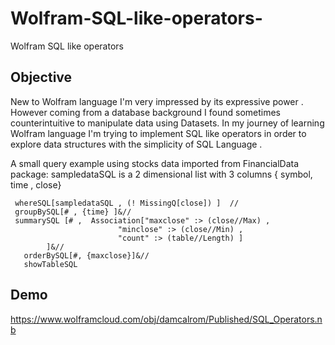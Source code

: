 # Wolfram-SQL-like-operators-
Wolfram SQL like operators 

## Objective

New  to Wolfram language I'm very  impressed by its expressive power .
However coming from a database background I found sometimes counterintuitive to manipulate data using Datasets.
In my journey of learning Wolfram language  I'm trying to  implement SQL like operators in order to explore data structures 
with the simplicity of SQL Language .

A small query example using stocks data imported from FinancialData package:
sampledataSQL is a 2 dimensional list with 3 columns { symbol, time , close}

```
 whereSQL[sampledataSQL , (! MissingQ[close]) ]  //
 groupBySQL[# , {time} ]&//
 summarySQL [# ,  Association["maxclose" :> (close//Max) ,
						"minclose" :> (close//Min) ,
						"count" :> (table//Length) ]
		]&//
   orderBySQL[#, {maxclose}]&//
   showTableSQL
```

## Demo
https://www.wolframcloud.com/obj/damcalrom/Published/SQL_Operators.nb
